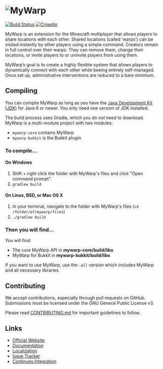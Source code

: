 ![MyWarp](http://dev.bukkit.org/media/images/55/821/MyWarp_horLogo.png)
==========
[![Build Status](https://travis-ci.org/TheE/MyWarp.svg)](https://travis-ci.org/TheE/MyWarp) [![Crowdin](https://d322cqt584bo4o.cloudfront.net/mywarp/localized.png)](https://crowdin.com/project/mywarp)

MyWarp is an extension for the Minecraft multiplayer that allows players to share locations with each other. Shared locations (called ‘warps’) can be visited instantly by other players using a simple command. Creators remain in full control over their warps: They can remove them, change their locations, or invite players to or uninvite players from using them.

MyWarp’s goal is to create a highly flexible system that allows players to dynamically connect with each other while beeing entirely self-managed. Once set up, administrative interventions are reduced to a bare minimum.

Compiling
---------

You can compile MyWarp as long as you have the [Java Development Kit (JDK)](http://www.oracle.com/technetwork/java/javase/downloads/index-jsp-138363.html) for Java 6 or newer. You only need one version of JDK installed.

The build process uses Gradle, which you do *not* need to download. MyWarp is a multi-module project with two modules:

* `mywarp-core` contains MyWarp
* `mywarp-bukkit` is the Bukkit plugin

### To compile...

#### On Windows

1. Shift + right click the folder with MyWarp's files and click "Open command prompt".
2. `gradlew build`

#### On Linux, BSD, or Mac OS X

1. In your terminal, navigate to the folder with MyWarp's files (`cd /folder/of/mywarp/files`)
2. `./gradlew build`

### Then you will find...

You will find:

* The core MyWarp API in **mywarp-core/build/libs**
* MyWarp for Bukkit in **mywarp-bukkit/build/libs**

If you want to use MyWarp, use the `-all` version which includes MyWarp and all necessary libraries.

Contributing
------------

We accept contributions, especially through pull requests on GitHub. Submissions must be licensed under the GNU General Public License v3.

Please read [CONTRIBUTING.md](CONTRIBUTING.md) for important guidelines to follow.

Links
-----
* [Official Website](https://thee.github.io/MyWarp/)
* [Documentation](https://github.com/TheE/MyWarp/wiki)
* [Localization](https://crowdin.com/project/mywarp)
* [Issue Tracker](https://github.com/TheE/MyWarp/issues)
* [Continues Integration](https://thee140.ci.cloudbees.com/)
